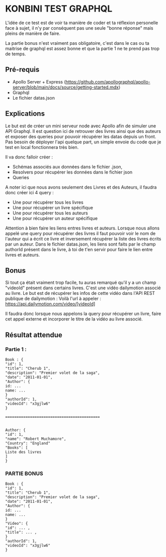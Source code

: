 # KONBINI TEST GRAPHQL

L'idée de ce test est de voir ta manière de coder et ta réflexion personelle face à sujet, il n'y par conséquent pas une seule "bonne réponse" mais pleins de manière de faire.

La partie bonus n'est vraiment pas obligatoire, c'est dans le cas ou ta maitrise de graphql est assez bonne et que la partie 1 ne te prend pas trop de temps.

## Pré-requis

- Apollo Server + Express (https://github.com/apollographql/apollo-server/blob/main/docs/source/getting-started.mdx)
- Graphql
- Le fichier datas.json

## Explications

Le but est de créer un mini serveur node avec Apollo afin de simuler une API Graphql.
Il est question ici de retrouver des livres ainsi que des auteurs et exposer des queries pour pouvoir récupérer les datas depuis un front.
Pas besoin de déployer l'api quelque part, un simple envoie du code que je test en local fonctionnera très bien.

Il va donc falloir créer :

- Schémas associés aux données dans le fichier .json,
- Resolvers pour récupérer les données dans le fichier json
- Queries

A noter ici que nous avons seulement des Livres et des Auteurs, il faudra donc créer ici 4 query :

- Une pour récupérer tous les livres
- Une pour récupérer un livre spécifique
- Une pour récupérer tous les auteurs
- Une pour récupérer un auteur spécifique

Attention à bien faire les liens entres livres et auteurs. Lorsque nous allons appelé une query pour récupérer des livres il faut pouvoir voir le nom de l'auteur qui a écrit ce livre et inversement récupérer la liste des livres écrits par un auteur.
Dans le fichier datas.json, les liens sont faits par le champ authorId présent dans le livre, à toi de t'en servir pour faire le lien entre livres et auteurs.

## Bonus

Si tout ça était vraiment trop facile, tu auras remarqué qu'il y a un champ "videoId" présent dans certains livres. C'est une vidéo dailymotion associé au livre. Le but est de récupérer les infos de cette vidéo dans l'API REST publique de dailymotion :
Voilà l'url à appeler : https://api.dailymotion.com/video/[videoId]

Il faudra donc lorsque nous appelons la query pour récupérer un livre, faire cet appel externe et incorporer le titre de la vidéo au livre associé.

## Résultat attendue

### Partie 1 :

```
Book : {
"id": 1,
"title": "Cherub 1",
"description": "Premier volet de la saga",
"date": "2011-01-01",
"Author": {
id: ...
name: ...
}
"authorId": 1,
"videoId": "x3gjlw6"
}

==========================================


Author: {
"id": 1,
"name": "Robert Muchamore",
"Country": "England"
"Books": [
Liste des livres
]
}
```

### PARTIE BONUS

```
Book : {
"id": 1,
"title": "Cherub 1",
"description": "Premier volet de la saga",
"date": "2011-01-01",
"Author": {
id: ...
name: ...
}
"Video": {
"id": ... ,
"title": ... ,
}
"authorId": 1,
"videoId": "x3gjlw6"
}
```

